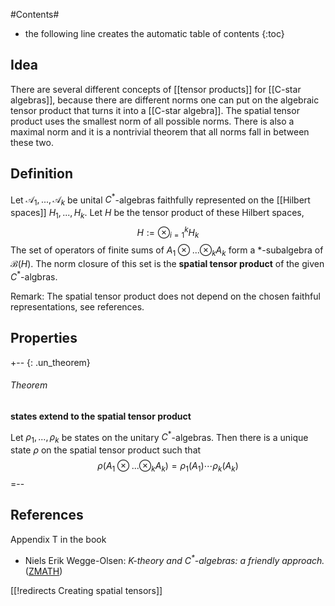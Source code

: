 #Contents#
* the following line creates the automatic table of contents
{:toc}


## Idea ##
There are several different concepts of [[tensor products]] for [[C-star algebras]], because there are different norms one can put on the algebraic tensor product that turns it into a [[C-star algebra]]. The spatial tensor product uses the smallest norm of all possible norms. There is also a maximal norm and it is a nontrivial theorem that all norms fall in between these two.

## Definition ##
Let $\mathcal{A}_1, ..., \mathcal{A}_k$ be unital $C^*$-algebras faithfully represented on the [[Hilbert spaces]] $H_1, ..., H_k$. Let $H$ be the tensor product of these Hilbert spaces,
$$
H := \otimes_{i=1}^k H_k 
$$
The set of operators of finite sums of $A_1 \otimes ... \otimes_k A_k$ form a $*$-subalgebra of $\mathcal{B}(H)$. The norm closure of this set is the **spatial tensor product** of the given $C^*$-algbras.

Remark: The spatial tensor product does not depend on the chosen faithful representations, see references.

## Properties ##
+-- {: .un_theorem}
###### Theorem

**states extend to the spatial tensor product**

Let $\rho_1, ..., \rho_k$ be states on the unitary $C^*$-algebras. Then there is a unique state $\rho$ on the spatial tensor product such that
$$
\rho(A_1 \otimes ... \otimes_k A_k) = \rho_1(A_1) \cdots \rho_k(A_k)
$$
=--


## References ##

Appendix T in the book

* Niels Erik Wegge-Olsen: _K-theory and $C^*$-algebras: a friendly approach._ ([ZMATH](http://www.zentralblatt-math.org/zmath/en/advanced/?q=an:0780.46038&format=complete))


[[!redirects Creating spatial tensors]]